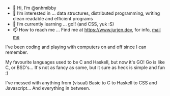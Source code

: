 - 👋 Hi, I’m @snhmibby
- 👀 I’m interested in ... data structures, distributed programming, writing clean readable and efficient programs
- 🌱 I’m currently learning ... go!! (and CSS, yuk :S)
- 📫 How to reach me ... Find me at https://www.jurjen.dev, for info, [mail me](mailto:info@jurjen.dev) 

I've been coding and playing with computers on and off since I can remember.

My favourite languages used to be C and Haskell, but now it's GO!
Go is like C, or BSD's... It's not as fancy as some, but it sure as heck is simple and fun :)

I've messed with anything from (visual) Basic to C to Haskell to CSS and Javascript... And everything in between.
